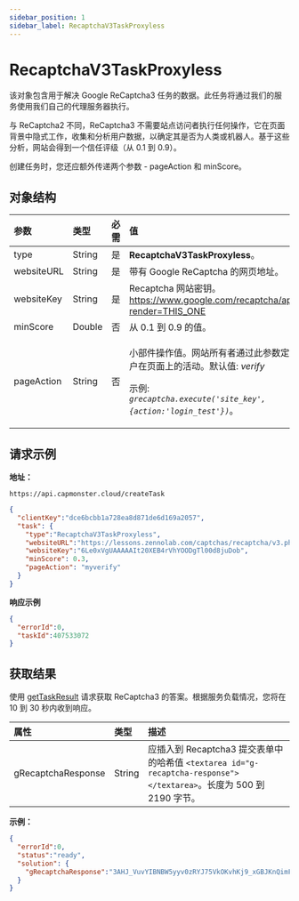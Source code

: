 ```yaml
---
sidebar_position: 1
sidebar_label: RecaptchaV3TaskProxyless
---
```



# RecaptchaV3TaskProxyless
该对象包含用于解决 Google ReCaptcha3 任务的数据。此任务将通过我们的服务使用我们自己的代理服务器执行。

与 ReCaptcha2 不同，ReCaptcha3 不需要站点访问者执行任何操作，它在页面背景中隐式工作，收集和分析用户数据，以确定其是否为人类或机器人。基于这些分析，网站会得到一个信任评级（从 0.1 到 0.9）。

创建任务时，您还应额外传递两个参数 - pageAction 和 minScore。

## **对象结构**

|**参数**|**类型**|**必需**|**值**|
| :- | :- | :- | :- |
|type|String|是|**RecaptchaV3TaskProxyless**。|
|websiteURL|String|是|带有 Google ReCaptcha 的网页地址。|
|websiteKey|String|是|Recaptcha 网站密钥。<br/>https://www.google.com/recaptcha/api.js?render=THIS_ONE|
|minScore|Double|否|从 0.1 到 0.9 的值。|
|pageAction|String|否|<p>小部件操作值。网站所有者通过此参数定义用户在页面上的活动。默认值: *verify*</p><p>示例:<br/>*`grecaptcha.execute('site_key', {action:'login_test'})`*。</p>|

## **请求示例**

**地址：**
```http
https://api.capmonster.cloud/createTask
```

```json
{
  "clientKey":"dce6bcbb1a728ea8d871de6d169a2057",
  "task": {
    "type":"RecaptchaV3TaskProxyless",
    "websiteURL":"https://lessons.zennolab.com/captchas/recaptcha/v3.php?level=beta",
    "websiteKey":"6Le0xVgUAAAAAIt20XEB4rVhYOODgTl00d8juDob",
    "minScore": 0.3,
    "pageAction": "myverify"
  }
}
```

**响应示例**

```json
{
  "errorId":0,
  "taskId":407533072
}
```
## **获取结果**
使用 [getTaskResult](../api/methods/get-task-result.md) 请求获取 ReCaptcha3 的答案。根据服务负载情况，您将在 10 到 30 秒内收到响应。

|**属性**|**类型**|**描述**|
| :- | :- | :- |
|gRecaptchaResponse|String|应插入到 Recaptcha3 提交表单中的哈希值 `<textarea id="g-recaptcha-response"></textarea>`。长度为 500 到 2190 字节。|

**示例：**

```json
{
  "errorId":0,
  "status":"ready",
  "solution": {
    "gRecaptchaResponse":"3AHJ_VuvYIBNBW5yyv0zRYJ75VkOKvhKj9_xGBJKnQimF72rfoq3Iy-DyGHMwLAo6a3"
  }
}
```